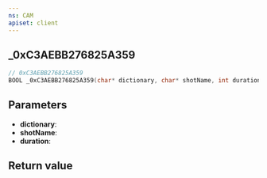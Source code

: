 ```yaml
---
ns: CAM
apiset: client
---
```

## _0xC3AEBB276825A359

```c
// 0xC3AEBB276825A359
BOOL _0xC3AEBB276825A359(char* dictionary, char* shotName, int duration);
```


## Parameters
* **dictionary**:
* **shotName**:
* **duration**:

## Return value